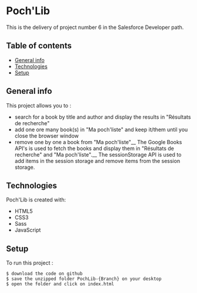 # Poch'Lib
This is the delivery of project number 6 in the Salesforce Developer path.

## Table of contents
* [General info](#general-info)
* [Technologies](#technologies)
* [Setup](#setup)

## General info
This project allows you to :
 * search for a book by title and author and display the results in "Résultats de recherche"
 * add one ore many book(s) in "Ma poch'liste" and keep it/them until you close the browser window
 * remove one by one a book from "Ma poch'liste"__
The Google Books API's is used to fetch the books and display them in "Résultats de recherche" and "Ma poch'liste".__
The sessionStorage API is used to add items in the session storage and remove items from the session storage.  
	
## Technologies
Poch'Lib is created with:
* HTML5
* CSS3
* Sass
* JavaScript

	
## Setup
To run this project :  

```
$ download the code on github
$ save the unzipped folder PochLib-{Branch} on your desktop
$ open the folder and click on index.html 
```
